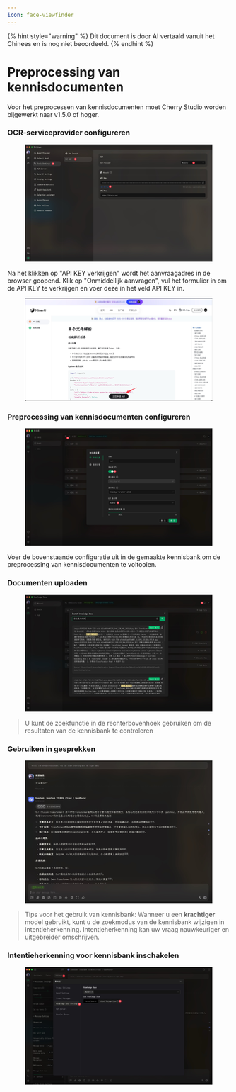 ```yaml
---
icon: face-viewfinder
---
```


{% hint style="warning" %}
Dit document is door AI vertaald vanuit het Chinees en is nog niet beoordeeld.
{% endhint %}

# Preprocessing van kennisdocumenten

Voor het preprocessen van kennisdocumenten moet Cherry Studio worden bijgewerkt naar v1.5.0 of hoger.

### OCR-serviceprovider configureren

<figure><img src="../.gitbook/assets/CleanShot 2025-06-03 at 11.50.10@2x (1).jpg" alt=""><figcaption></figcaption></figure>

Na het klikken op "API KEY verkrijgen" wordt het aanvraagadres in de browser geopend. Klik op "Onmiddellijk aanvragen", vul het formulier in om de API KEY te verkrijgen en voer deze in het veld API KEY in.

<figure><img src="../.gitbook/assets/CleanShot 2025-06-03 at 11.51.55@2x.jpg" alt=""><figcaption></figcaption></figure>

### Preprocessing van kennisdocumenten configureren

<figure><img src="../.gitbook/assets/CleanShot 2025-06-03 at 20.01.03@2x.jpg" alt=""><figcaption></figcaption></figure>

Voer de bovenstaande configuratie uit in de gemaakte kennisbank om de preprocessing van kennisdocumenten te voltooien.

### Documenten uploaden

<figure><img src="../.gitbook/assets/CleanShot 2025-06-03 at 12.01.59@2x.jpg" alt=""><figcaption></figcaption></figure>

> U kunt de zoekfunctie in de rechterbovenhoek gebruiken om de resultaten van de kennisbank te controleren

### Gebruiken in gesprekken

<figure><img src="../.gitbook/assets/CleanShot 2025-06-03 at 14.11.00@2x.jpg" alt=""><figcaption></figcaption></figure>

> Tips voor het gebruik van kennisbank: Wanneer u een **krachtiger** model gebruikt, kunt u de zoekmodus van de kennisbank wijzigen in intentieherkenning. Intentieherkenning kan uw vraag nauwkeuriger en uitgebreider omschrijven.

### Intentieherkenning voor kennisbank inschakelen

<figure><img src="../.gitbook/assets/CleanShot 2025-06-03 at 14.12.47@2x.jpg" alt=""><figcaption></figcaption></figure>